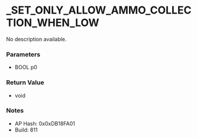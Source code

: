 # _SET_ONLY_ALLOW_AMMO_COLLECTION_WHEN_LOW

No description available.

### Parameters
* BOOL p0

### Return Value
* void

### Notes
* AP Hash: 0x0xDB18FA01
* Build: 811


